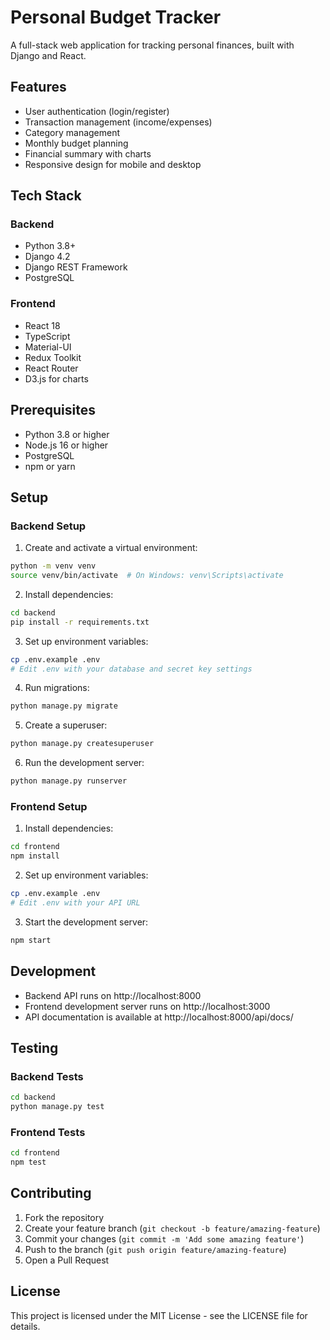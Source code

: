 # Personal Budget Tracker

A full-stack web application for tracking personal finances, built with Django and React.

## Features

- User authentication (login/register)
- Transaction management (income/expenses)
- Category management
- Monthly budget planning
- Financial summary with charts
- Responsive design for mobile and desktop

## Tech Stack

### Backend
- Python 3.8+
- Django 4.2
- Django REST Framework
- PostgreSQL

### Frontend
- React 18
- TypeScript
- Material-UI
- Redux Toolkit
- React Router
- D3.js for charts

## Prerequisites

- Python 3.8 or higher
- Node.js 16 or higher
- PostgreSQL
- npm or yarn

## Setup

### Backend Setup

1. Create and activate a virtual environment:
```bash
python -m venv venv
source venv/bin/activate  # On Windows: venv\Scripts\activate
```

2. Install dependencies:
```bash
cd backend
pip install -r requirements.txt
```

3. Set up environment variables:
```bash
cp .env.example .env
# Edit .env with your database and secret key settings
```

4. Run migrations:
```bash
python manage.py migrate
```

5. Create a superuser:
```bash
python manage.py createsuperuser
```

6. Run the development server:
```bash
python manage.py runserver
```

### Frontend Setup

1. Install dependencies:
```bash
cd frontend
npm install
```

2. Set up environment variables:
```bash
cp .env.example .env
# Edit .env with your API URL
```

3. Start the development server:
```bash
npm start
```

## Development

- Backend API runs on http://localhost:8000
- Frontend development server runs on http://localhost:3000
- API documentation is available at http://localhost:8000/api/docs/

## Testing

### Backend Tests
```bash
cd backend
python manage.py test
```

### Frontend Tests
```bash
cd frontend
npm test
```

## Contributing

1. Fork the repository
2. Create your feature branch (`git checkout -b feature/amazing-feature`)
3. Commit your changes (`git commit -m 'Add some amazing feature'`)
4. Push to the branch (`git push origin feature/amazing-feature`)
5. Open a Pull Request

## License

This project is licensed under the MIT License - see the LICENSE file for details.